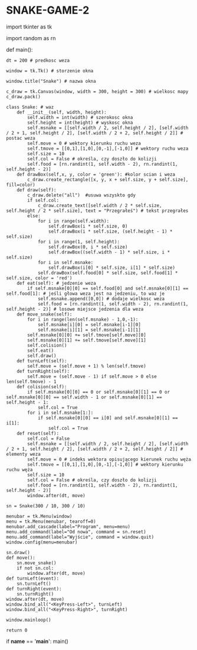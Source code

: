 # SNAKE-GAME-2

import tkinter as tk

import random as rn

def main():
    
    dt = 200 # predkosc weza
    
    window = tk.Tk() # storzenie okna
    
    window.title("Snake") # nazwa okna
    
    c_draw = tk.Canvas(window, width = 300, height = 300) # wielkosc mapy
    c_draw.pack()  
    
    class Snake: # waz
        def __init__(self, width, height):
            self.width = int(width) # szerokosc okna
            self.height = int(height) # wyskosc okna
            self.msnake = [[self.width / 2, self.height / 2], [self.width / 2 + 1, self.height / 2], [self.width / 2 + 2, self.height / 2]] # postac weza
            self.move = 0 # wektory kierunku ruchu weza
            self.tmove = [[0,1],[1,0],[0,-1],[-1,0]] # wektory ruchu weza
            self.size = 10
            self.col = False # określa, czy doszło do kolizji
            self.food = [rn.randint(1, self.width - 2), rn.randint(1, self.height - 2)]
        def drawBox(self,x, y, color = 'green'): #kolor scian i weza
            c_draw.create_rectangle([x, y, x + self.size, y + self.size], fill=color)
        def draw(self):
            c_draw.delete("all")  #usuwa wszyskto gdy
            if self.col:
                c_draw.create_text([self.width / 2 * self.size, self.height / 2 * self.size], text = "Przegrałeś") # tekst przegrałes
            else:
                for i in range(self.width):
                    self.drawBox(i * self.size, 0)
                    self.drawBox(i * self.size, (self.height - 1) * self.size)
                for i in range(1, self.height):
                    self.drawBox(0, i * self.size)
                    self.drawBox((self.width - 1) * self.size, i * self.size)
                for i in self.msnake:
                    self.drawBox(i[0] * self.size, i[1] * self.size)
                self.drawBox(self.food[0] * self.size, self.food[1] * self.size, color = 'red')
        def eat(self): # jedzenie weza
            if self.msnake[0][0] == self.food[0] and self.msnake[0][1] == self.food[1]: # jeśli głowa weza jest na jedzeniu, to waz je
                self.msnake.append([0,0]) # dodaje wielkosc weza
                self.food = [rn.randint(1, self.width - 2), rn.randint(1, self.height - 2)] # losowe miejsce jedzenia dla weza
        def move_snake(self):
            for i in range(len(self.msnake) - 1,0,-1):
                self.msnake[i][0] = self.msnake[i-1][0]
                self.msnake[i][1] = self.msnake[i-1][1]
            self.msnake[0][0] += self.tmove[self.move][0]
            self.msnake[0][1] += self.tmove[self.move][1]
            self.colision()
            self.eat()
            self.draw()
        def turnLeft(self):
            self.move = (self.move + 1) % len(self.tmove)
        def turnRight(self):
            self.move = (self.move - 1) if self.move > 0 else len(self.tmove) - 1
        def colision(self):
            if self.msnake[0][0] == 0 or self.msnake[0][1] == 0 or self.msnake[0][0] == self.width - 1 or self.msnake[0][1] == self.height - 1:
                self.col = True
            for i in self.msnake[1:]: 
                if self.msnake[0][0] == i[0] and self.msnake[0][1] == i[1]:
                    self.col = True
        def reset(self):
            self.col = False
            self.msnake = [[self.width / 2, self.height / 2], [self.width / 2 + 1, self.height / 2], [self.width / 2 + 2, self.height / 2]] # elementy weza
            self.move = 0 # indeks wektora opisującego kierunek ruchu węża
            self.tmove = [[0,1],[1,0],[0,-1],[-1,0]] # wektory kierunku ruchu węża
            self.size = 10
            self.col = False # określa, czy doszło do kolizji
            self.food = [rn.randint(1, self.width - 2), rn.randint(1, self.height - 2)]
            window.after(dt, move)
    
    sn = Snake(300 / 10, 300 / 10)
    
    menubar = tk.Menu(window)
    menu = tk.Menu(menubar, tearoff=0)
    menubar.add_cascade(label="Program", menu=menu)
    menu.add_command(label="Od nowa", command = sn.reset)
    menu.add_command(label="Wyjście", command = window.quit)
    window.config(menu=menubar)
    
    sn.draw()
    def move():
        sn.move_snake()
        if not sn.col:
            window.after(dt, move)
    def turnLeft(event):
        sn.turnLeft()
    def turnRight(event):
        sn.turnRight()
    window.after(dt, move)
    window.bind_all("<KeyPress-Left>", turnLeft)
    window.bind_all("<KeyPress-Right>", turnRight)
    
    window.mainloop()
    
    return 0


if __name__ == '__main__':
    main()
